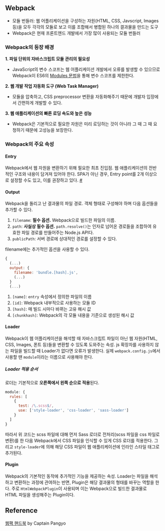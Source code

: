 ## Webpack
* 모듈 번들러: 웹 어플리케이션을 구성하는 자원(HTML, CSS, Javscript, Images 등)을 모두 각각의 모듈로 보고 이를 조합해서 병합된 하나의 결과물을 만드는 도구
* Webpack은 현재 프론트엔드 개발에서 가장 많이 사용되는 모듈 번들러

### Webpack의 등장 배경
**1. 파일 단위의 자바스크립트 모듈 관리의 필요성**
  * JavaScript의 변수 스코프는 웹 어플리케이션 개발에서 오류를 발생할 수 있으므로 Webpack이 ES6의 [Modules 문법](https://babeljs.io/docs/en/learn#modules)을 통해 변수 스코프를 제한한다.

**2. 웹 개발 작업 자동화 도구 (Web Task Manager)**
  * 모듈을 압축하고, CSS preprocessor 변환을 자동화해주기 때문에 개발자 입장에서 간편하게 개발할 수 있다.

**3. 웹 애플리케이션의 빠른 로딩 속도와 높은 성능**
  * Webpack은 기본적으로 필요한 자원은 미리 로딩하는 것이 아니라 그 때 그 때 요청하기 때문에 고성능을 보장한다.

### Webpack의 주요 속성
#### Entry
Webpack에서 웹 자원을 변환하기 위해 필요한 최초 진입점. 웹 애플리케이션의 전반적인 구조와 내용이 담겨져 있어야 한다. SPA가 아닌 경우, Entry point를 2개 이상으로 설정할 수도 있고, 이를 권장하고 있다. [#](https://joshua1988.github.io/webpack-guide/concepts/entry.html#entry-%EC%9C%A0%ED%98%95)
#### Output
Webpack을 돌리고 난 결과물의 파일 경로. 객체 형태로 구성해야 하며 다음 옵션들을 추가할 수 있다.
1. `filename`: **필수 옵션.** Webpack으로 빌드한 파일의 이름.
2. `path`: **사실상 필수 옵션.** `path.resolve()`는 인자로 넘어온 경로들을 조합하여 유효한 파일 경로를 만들어주는 Node.js API다.
3. `publicPath`: 서버 경로에 상대적인 경로를 설정할 수 있다.

filename에는 추가적인 옵션을 사용할 수 있다.
```js
{
  (...)
  output: {
    filename: 'bundle.[hash].js',
    (...)
  }
  (...)
```
1. `[name]`: `entry` 속성에서 정의한 파일의 이름
2. `[id]`: Webpack 내부적으로 사용하는 모듈 ID
3. `[hash]`: 매 빌드 시마다 바뀌는 고유 해시 값
4. `[chunkhash]`: Webpack의 각 모듈 내용을 기준으로 생성된 해시 값
#### Loader
Webpack이 웹 어플리케이션을 해석할 때 자바스크립트 파일이 아닌 웹 자원(HTML, CSS, Images, 폰트 등)들을 변환할 수 있도록 도와주는 속성. js 확장자를 사용하지 않는 파일을 빌드할 때 Loader가 없다면 오류가 발생한다. 실제 `webpack.config.js`에서 사용할 땐 `module`이라는 이름으로 사용해야 한다.
##### Loader 적용 순서
로더는 기본적으로 **오른쪽에서 왼쪽 순으로 적용**된다.
```js
module: {
  rules: [
    {
      test: /\.scss$/,
      use: ['style-loader', 'css-loader', 'sass-loader']
    }
  ]
}
```
따라서 위 코드는 scss 파일에 대해 먼저 Sass 로더로 전처리(scss 파일을 css 파일로 변환)를 한 다음 Webpack에서 CSS 파일을 인식할 수 있게 CSS 로더를 적용한다. 그리고 `style-loader`에 의해 해당 CSS 파일이 웹 애플리케이션에 인라인 스타일 태그로 추가된다.
#### Plugin
Webpack의 기본적인 동작에 추가적인 기능을 제공하는 속성. Loader는 파일을 해석하고 변환하는 과정에 관여하는 반면, Plugin은 해당 결과물의 형태를 바꾸는 역할을 한다. 주로 `HtmlWebpackPlugin`이 사용되며 이는 Webpack으로 빌드한 결과물로 HTML 파일을 생성해주는 Plugin이다.

## Reference
[웹팩 핸드북](https://joshua1988.github.io/webpack-guide/) by Captain Pangyo
